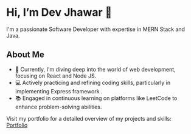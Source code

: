 <h1> Hi, I’m Dev Jhawar 👋
</h1>
I'm a passionate Software Developer with expertise in MERN Stack and Java.
<h2>About Me</h2>

- 🌱 Currently, I'm diving deep into the world of web development, focusing on React and Node JS.<br>
- 💻 Actively practicing and refining coding skills, particularly in implementing Express framework .<br>
- 📚 Engaged in continuous learning on platforms like LeetCode to enhance problem-solving abilities.<br>

Visit my portfolio for a detailed overview of my projects and skills: <br>
<a href="https://dev-jhawar-portfolio.netlify.app"  target="_blank">Portfolio</a>

<!---

- 🌱 I’m currently learning ...
- 💞️ I’m looking to collaborate on ...
- 📫 Engaged in continuous learning on platforms like LeetCode to enhance problem-solving abilities.
- 😄 Pronouns: ...
- ⚡ Fun fact: ...

Dev-Jhawar/Dev-Jhawar is a ✨ special ✨ repository because its `README.md` (this file) appears on your GitHub profile.
You can click the Preview link to take a look at your changes.
--->
